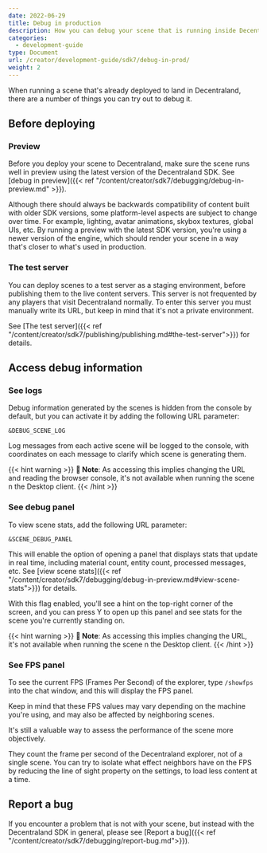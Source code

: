 ```yaml
---
date: 2022-06-29
title: Debug in production
description: How you can debug your scene that is running inside Decentraland
categories:
  - development-guide
type: Document
url: /creator/development-guide/sdk7/debug-in-prod/
weight: 2
---
```


When running a scene that's already deployed to land in Decentraland, there are a number of things you can try out to debug it.

## Before deploying

### Preview

Before you deploy your scene to Decentraland, make sure the scene runs well in preview using the latest version of the Decentraland SDK. See [debug in preview]({{< ref "/content/creator/sdk7/debugging/debug-in-preview.md" >}}).

Although there should always be backwards compatibility of content built with older SDK versions, some platform-level aspects are subject to change over time. For example, lighting, avatar animations, skybox textures, global UIs, etc. By running a preview with the latest SDK version, you're using a newer version of the engine, which should render your scene in a way that's closer to what's used in production.

### The test server

You can deploy scenes to a test server as a staging environment, before publishing them to the live content servers. This server is not frequented by any players that visit Decentraland normally. To enter this server you must manually write its URL, but keep in mind that it's not a private environment.

See [The test server]({{< ref "/content/creator/sdk7/publishing/publishing.md#the-test-server">}}) for details.

## Access debug information

### See logs

Debug information generated by the scenes is hidden from the console by default, but you can activate it by adding the following URL parameter:

`&DEBUG_SCENE_LOG`

Log messages from each active scene will be logged to the console, with coordinates on each message to clarify which scene is generating them.

{{< hint warning >}}
**📔 Note**: As accessing this implies changing the URL and reading the browser console, it's not available when running the scene n the Desktop client.
{{< /hint >}}

### See debug panel

To view scene stats, add the following URL parameter:

`&SCENE_DEBUG_PANEL`

This will enable the option of opening a panel that displays stats that update in real time, including material count, entity count, processed messages, etc. See [view scene stats]({{< ref "/content/creator/sdk7/debugging/debug-in-preview.md#view-scene-stats">}}) for details.

With this flag enabled, you'll see a hint on the top-right corner of the screen, and you can press Y to open up this panel and see stats for the scene you're currently standing on.

{{< hint warning >}}
**📔 Note**: As accessing this implies changing the URL, it's not available when running the scene n the Desktop client.
{{< /hint >}}

### See FPS panel

To see the current FPS (Frames Per Second) of the explorer, type `/showfps` into the chat window, and this will display the FPS panel.

Keep in mind that these FPS values may vary depending on the machine you're using, and may also be affected by neighboring scenes.

It's still a valuable way to assess the performance of the scene more objectively.

They count the frame per second of the Decentraland explorer, not of a single scene. You can try to isolate what effect neighbors have on the FPS by reducing the line of sight property on the settings, to load less content at a time.

## Report a bug

If you encounter a problem that is not with your scene, but instead with the Decentraland SDK in general, please see [Report a bug]({{< ref "/content/creator/sdk7/debugging/report-bug.md">}}).
